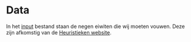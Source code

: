 # Data

In het [input](input.txt) bestand staan de negen eiwiten die wij moeten vouwen. Deze zijn afkomstig van de [Heuristieken website](http://heuristieken.nl/wiki/index.php?title=Protein_Pow(d)er).
